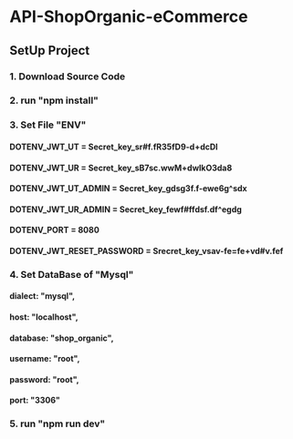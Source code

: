 # API-ShopOrganic-eCommerce

## SetUp Project
   
   ### 1. Download Source Code
   ### 2. run "npm install"
   ### 3. Set File "ENV"
   ####   DOTENV_JWT_UT = Secret_key_sr#f.fR35fD9-d+dcDl
   ####   DOTENV_JWT_UR = Secret_key_sB7sc.wwM+dwlkO3da8
   ####   DOTENV_JWT_UT_ADMIN = Secret_key_gdsg3f.f-ewe6g^sdx
   ####   DOTENV_JWT_UR_ADMIN = Secret_key_fewf#ffdsf.df^egdg
   ####   DOTENV_PORT = 8080
   ####   DOTENV_JWT_RESET_PASSWORD = Srecret_key_vsav-fe=fe+vd#v.fef
   ### 4. Set DataBase of "Mysql"
   ####     dialect: "mysql",
   ####     host: "localhost",
   ####     database: "shop_organic",
   ####     username: "root",
   ####     password: "root",
   ####     port: "3306"
   ### 5. run "npm run dev"
